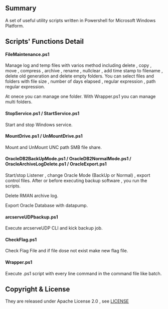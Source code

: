 ## Summary

A set of useful utility scripts written in Powershell for Microsoft Windows Platform.

## Scripts' Functions Detail


#### FileMaintenance.ps1

Manage log and temp files with varios method including delete , copy , move , compress , archive , rename , nullclear , add time stamp to filename , delete old generation and delete empty folders.
You can select files and folders with file size , number of days elapsed , regular expression , path regular expression.

At onece you can manage one folder. With Wrapper.ps1 you can manage multi folders.


#### StopService.ps1 / StartService.ps1

Start and stop Windows service.


#### MountDrive.ps1 / UnMountDrive.ps1

Mount and UnMount UNC path SMB file share.


#### OracleDB2BackUpMode.ps1 / OracleDB2NormalMode.ps1 / OracleArchiveLogDelete.ps1 / OracleExport.ps1

Start/stop Listener , change Oracle Mode (BackUp or Normal) , export control files.
After or before executing backup software , you run the scripts.

Delete RMAN archive log.

Export Oracle Database with datapump.


#### arcserveUDPbackup.ps1

Execute arcserveUDP CLI and kick backup job.

#### CheckFlag.ps1

Check Flag File and if file dose not exist make new flag file.

#### Wrapper.ps1

Execute .ps1 script with every line command in the command file like batch.


## Copyright & License

They are released under Apache License 2.0 , see [LICENSE](./License.txt)
